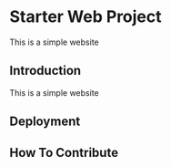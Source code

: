 # Starter Web Project

This is a simple website

## Introduction

This is a simple website

## Deployment

## How To Contribute